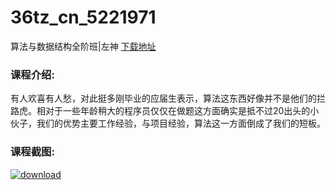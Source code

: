 # 36tz_cn_5221971
算法与数据结构全阶班|左神
[下载地址](http://www.36tz.cn/article/5221971 "下载地址")
### 课程介绍:
有人欢喜有人愁，对此挺多刚毕业的应届生表示，算法这东西好像并不是他们的拦路虎。相对于一些年龄稍大的程序员仅仅在做题这方面确实是抵不过20出头的小伙子，我们的优势主要工作经验，与项目经验，算法这一方面倒成了我们的短板。

### 课程截图:
[![download](http://36tz.cn/muke_img/2021_12_2-6.png "下载地址")](http://www.36tz.cn "下载地址")
